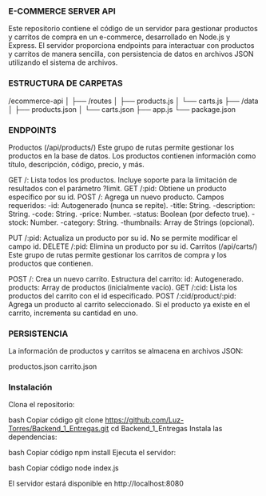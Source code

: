 ### E-COMMERCE SERVER API
Este repositorio contiene el código de un servidor para gestionar productos y carritos de compra en un e-commerce, desarrollado en Node.js y Express. El servidor proporciona endpoints para interactuar con productos y carritos de manera sencilla, con persistencia de datos en archivos JSON utilizando el sistema de archivos.

### ESTRUCTURA DE CARPETAS

/ecommerce-api
│
├── /routes
│   ├── products.js
│   └── carts.js
├── /data
│   ├── products.json
│   └── carts.json
├── app.js
└── package.json


### ENDPOINTS
Productos (/api/products/)
Este grupo de rutas permite gestionar los productos en la base de datos. Los productos contienen información como título, descripción, código, precio, y más.

GET /: Lista todos los productos. Incluye soporte para la limitación de resultados con el parámetro ?limit.
GET /:pid: Obtiene un producto específico por su id.
POST /: Agrega un nuevo producto. Campos requeridos:
-id: Autogenerado (nunca se repite).
-title: String.
-description: String.
-code: String.
-price: Number.
-status: Boolean (por defecto true).
-stock: Number.
-category: String.
-thumbnails: Array de Strings (opcional).

PUT /:pid: Actualiza un producto por su id. No se permite modificar el campo id.
DELETE /:pid: Elimina un producto por su id.
Carritos (/api/carts/)
Este grupo de rutas permite gestionar los carritos de compra y los productos que contienen.

POST /: Crea un nuevo carrito. Estructura del carrito:
id: Autogenerado.
products: Array de productos (inicialmente vacío).
GET /:cid: Lista los productos del carrito con el id especificado.
POST /:cid/product/:pid: Agrega un producto al carrito seleccionado. Si el producto ya existe en el carrito, incrementa su cantidad en uno.
### PERSISTENCIA
La información de productos y carritos se almacena en archivos JSON:

productos.json
carrito.json

### Instalación
Clona el repositorio:

bash
Copiar código
git clone https://github.com/Luz-Torres/Backend_1_Entregas.git
cd Backend_1_Entregas
Instala las dependencias:

bash
Copiar código
npm install
Ejecuta el servidor:

bash
Copiar código
node index.js

El servidor estará disponible en http://localhost:8080